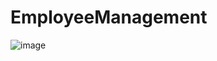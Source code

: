 # EmployeeManagement

![image](https://github.com/Ratnesh169/EmployeeManagementfinal/assets/74420317/06008ba7-25b6-4dec-ba54-3fa42778fa7e)
